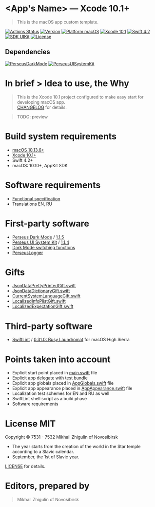 # <App's Name> — Xcode 10.1+

> This is the macOS app custom template.

[![Actions Status](https://github.com/perseusrealdeal/XcodeTemplateProject/actions/workflows/main.yml/badge.svg)](https://github.com/perseusrealdeal/TheTechnologicalTree/actions)
[![Version](https://img.shields.io/badge/Version-0.0.1-green.svg)](/CHANGELOG.md)
[![Platform macOS](https://img.shields.io/badge/Platform-macOS%2010.10+-orange.svg)](https://en.wikipedia.org/wiki/MacOS_version_history)
[![Xcode 10.1](https://img.shields.io/badge/Xcode-10.1+-red.svg)](https://en.wikipedia.org/wiki/Xcode)
[![Swift 4.2](https://img.shields.io/badge/Swift-4.2-orange.svg)](https://docs.swift.org/swift-book/RevisionHistory/RevisionHistory.html)
[![SDK UIKit](https://img.shields.io/badge/SDK-UIKit%20-blueviolet.svg)](https://developer.apple.com/documentation/uikit)
[![License](http://img.shields.io/:License-MIT-blue.svg)](/LICENSE)

## Dependencies

[![PerseusDarkMode](http://img.shields.io/:PerseusDarkMode-1.1.5-green.svg)](https://github.com/perseusrealdeal/PerseusDarkMode/tree/1.1.5)
[![PerseusUISystemKit](http://img.shields.io/:PerseusUISystemKit-1.1.4-green.svg)](https://github.com/perseusrealdeal/PerseusUISystemKit/tree/1.1.4)

# In brief > Idea to use, the Why

> This is the Xcode 10.1 project configured to make easy start for developing macOS app.<br/>
> [CHANGELOG](/CHANGELOG.md) for details.

> TODO: preview

# Build system requirements

- [macOS 10.13.6+](https://apps.apple.com/us/app/macos-high-sierra/id1246284741?ls=1)
- [Xcode 10.1+](https://stackoverflow.com/questions/10335747/how-to-download-xcode-dmg-or-xip-file)
- Swift 4.2+
- macOS: 10.10+, AppKit SDK

# Software requirements

- [Functional specification](/REQUIREMENTS.md)
- Translations [EN](/T3Project/Configuration/Translations/Translation_en.plist), [RU](/T3Project/Configuration/Translation/Translation_ru.plist)

# First-party software

- [Perseus Dark Mode](https://github.com/perseusrealdeal/PerseusDarkMode.git) / [1.1.5](https://github.com/perseusrealdeal/perseusdarkmode/releases/tag/1.1.5)
- [Perseus UI System Kit](https://github.com/perseusrealdeal/PerseusUISystemKit.git) / [1.1.4](https://github.com/perseusrealdeal/perseusuisystemkit/releases/tag/1.1.4)
- [Dark Mode switching functions](https://gist.github.com/perseusrealdeal/11b1bab47f13134832b859f49d9af706)
- [PerseusLogger](https://gist.github.com/perseusrealdeal/df456a9825fcface44eca738056eb6d5)

# Gifts

- [JsonDataPrettyPrintedGift.swift](/T3Project/FirstPartyCode/Gifts/JsonDataPrettyPrintedGift.swift)
- [JsonDataDictionaryGift.swift](/T3Project/FirstPartyCode/Gifts/JsonDataDictionaryGift.swift)
- [CurrentSystemLanguageGift.swift](/T3Project/FirstPartyCode/Gifts/CurrentSystemLanguageGift.swift)
- [LocalizedInfoPlistGift.swift](/PerseusTests/GiftsAndHelpers/LocalizedInfoPlistGift.swift)
- [LocalizedExpectationGift.swift](/PerseusTests/GiftsAndHelpers/LocalizedExpectationGift.swift)

# Third-party software

- [SwiftLint](https://github.com/realm/SwiftLint) / [0.31.0: Busy Laundromat](https://github.com/realm/SwiftLint/releases/tag/0.31.0) for macOS High Sierra

# Points taken into account

- Explicit start point placed in [main.swift](/T3Project/main.swift) file
- Explicit app delegate with test bundle
- Explicit app globals placed in [AppGlobals.swift](/T3Project/Configuration/AppGlobals.swift) file
- Explicit app appearance placed in [AppAppearance.swift](/T3Project/Configuration/AppAppearance.swift) file
- Localization test schemes for EN and RU as well
- SwiftLint shell script as a build phase
- Software requirements

# License MIT

Copyright © 7531 - 7532 Mikhail Zhigulin of Novosibirsk

- The year starts from the creation of the world in the Star temple according to a Slavic calendar.
- September, the 1st of Slavic year.

[LICENSE](/LICENSE) for details.

# Editors, prepared by

> Mikhail Zhigulin of Novosibirsk
